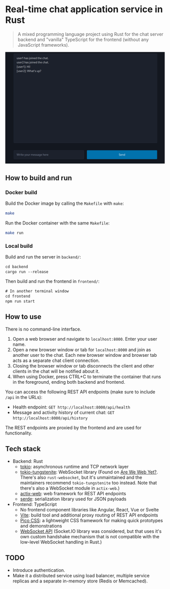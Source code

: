 # Real-time chat application service in Rust

> A mixed programming language project using Rust for the chat server
backend and "vanilla" TypeScript for the frontend (without any JavaScript frameworks).

![Demo](doc/img/demo.png)

## How to build and run

### Docker build

Build the Docker image by calling the `Makefile` with `make`:

```sh
make
```

Run the Docker container with the same `Makefile`:

```sh
make run
```

### Local build

Build and run the server in `backend/`:

```
cd backend
cargo run --release
```

Then build and run the frontend in `frontend/`:

```
# In another terminal window
cd frontend
npm run start
```

## How to use

There is no command-line interface.

1. Open a web browser and navigate to `localhost:8000`. Enter your user name.
2. Open a new browser window or tab for `localhost:8000` and join as another user to the chat.
   Each new browser window and browser tab acts as a separate chat client connection.
3. Closing the browser window or tab disconnects the client and other clients in the chat will be
   notified about it.
4. When using Docker, press CTRL+C to terminate the container that runs in the
   foreground, ending both backend and frontend.

You can access the following REST API endpoints (make sure to include `/api` in the URLs):
- Health endpoint: `GET http://localhost:8000/api/health`
- Message and activity history of current chat: `GET http://localhost:8000/api/history`

The REST endpoints are proxied by the frontend and are used for functionality.

## Tech stack

- Backend: Rust
  - [tokio](https://tokio.rs/): asynchronous runtime and TCP network layer
  - [tokio-tungstenite](https://github.com/snapview/tokio-tungstenite): WebSocket library
    (Found on [Are We Web Yet?](https://www.arewewebyet.org/topics/lower-web-stack/).
    There's also `rust-websocket`,
    but it's unmaintained and the maintainers recommend `tokio-tungstenite` too
    instead. Note that there's also a WebSocket module in `actix-web`.)
  - [actix-web](https://actix.rs/): web framework for REST API endpoints
  - [serde](https://serde.rs/): serialization library used for JSON payloads
- Frontend: TypeScript
  - No frontend component libraries like Angular, React, Vue or Svelte
  - [Vite](https://vite.dev/): build tool and additional proxy routing of REST API endpoints
  - [Pico CSS](https://picocss.com/): a lightweight CSS framework for making
    quick prototypes and demonstrations
  - [WebSocket API](https://developer.mozilla.org/en-US/docs/Web/API/WebSockets_API)
    (Socket.IO library was considered, but that uses it's own custom handshake mechanism
    that is not compatible with the low-level WebSocket handling in Rust.)

## TODO

- Introduce authentication.
- Make it a distributed service using load balancer, multiple service replicas and a separate in-memory store (Redis or Memcached).
